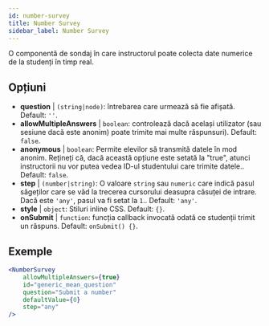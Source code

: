 ```yaml
---
id: number-survey
title: Number Survey
sidebar_label: Number Survey
---
```


O componentă de sondaj în care instructorul poate colecta date numerice de la studenți în timp real.

## Opțiuni

* __question__ | `(string|node)`: întrebarea care urmează să fie afișată. Default: `''`.
* __allowMultipleAnswers__ | `boolean`: controlează dacă același utilizator (sau sesiune dacă este anonim) poate trimite mai multe răspunsuri). Default: `false`.
* __anonymous__ | `boolean`: Permite elevilor să transmită datele în mod anonim. Rețineți că, dacă această opțiune este setată la "true", atunci instructorii nu vor putea vedea ID-ul studentului care trimite datele.. Default: `false`.
* __step__ | `(number|string)`: O valoare `string` sau `numeric` care indică pasul săgeților care se văd la trecerea cursorului deasupra căsuței de intrare. Dacă este `'any'`, pasul va fi setat la `1`.. Default: `'any'`.
* __style__ | `object`: Stiluri inline CSS. Default: `{}`.
* __onSubmit__ | `function`: funcția callback invocată odată ce studenții trimit un răspuns. Default: `onSubmit() {}`.


## Exemple

```jsx live
<NumberSurvey
    allowMultipleAnswers={true}
    id="generic_mean_question"
    question="Submit a number"
    defaultValue={0}
    step="any"
/>
```

